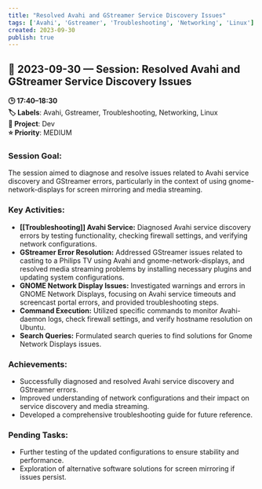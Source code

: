 ```yaml
---
title: "Resolved Avahi and GStreamer Service Discovery Issues"
tags: ['Avahi', 'Gstreamer', 'Troubleshooting', 'Networking', 'Linux']
created: 2023-09-30
publish: true
---
```


## 📅 2023-09-30 — Session: Resolved Avahi and GStreamer Service Discovery Issues

**🕒 17:40–18:30**  
**🏷️ Labels**: Avahi, Gstreamer, Troubleshooting, Networking, Linux  
**📂 Project**: Dev  
**⭐ Priority**: MEDIUM  


### Session Goal:
The session aimed to diagnose and resolve issues related to Avahi service discovery and GStreamer errors, particularly in the context of using gnome-network-displays for screen mirroring and media streaming.

### Key Activities:
- **[[Troubleshooting]] Avahi Service:** Diagnosed Avahi service discovery errors by testing functionality, checking firewall settings, and verifying network configurations.
- **GStreamer Error Resolution:** Addressed GStreamer issues related to casting to a Philips TV using Avahi and gnome-network-displays, and resolved media streaming problems by installing necessary plugins and updating system configurations.
- **GNOME Network Display Issues:** Investigated warnings and errors in GNOME Network Displays, focusing on Avahi service timeouts and screencast portal errors, and provided troubleshooting steps.
- **Command Execution:** Utilized specific commands to monitor Avahi-daemon logs, check firewall settings, and verify hostname resolution on Ubuntu.
- **Search Queries:** Formulated search queries to find solutions for Gnome Network Displays issues.

### Achievements:
- Successfully diagnosed and resolved Avahi service discovery and GStreamer errors.
- Improved understanding of network configurations and their impact on service discovery and media streaming.
- Developed a comprehensive troubleshooting guide for future reference.

### Pending Tasks:
- Further testing of the updated configurations to ensure stability and performance.
- Exploration of alternative software solutions for screen mirroring if issues persist.
